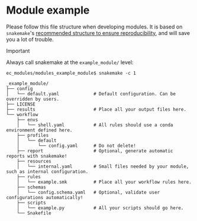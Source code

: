 # Module example

Please follow this file structure when developing modules.
It is based on `snakemake`'s [recommended structure to ensure reproducibility](https://snakemake.readthedocs.io/en/v8.18.0/snakefiles/deployment.html), and will save you a lot of trouble.

>[!important]
>Always call snakemake at the `example_module/` level:
>
>`ec_modules/modules_example_module$ snakemake -c 1`

```text
_example_module/
├── config
│   └── default.yaml             # Default configuration. Can be overridden by users.
├── LICENSE
├── results                      # Place all your output files here.
└── workflow
    ├── envs
    │   └── shell.yaml           # All rules should use a conda environment defined here.
    ├── profiles
    │   └── default
    │       └── config.yaml      # Do not delete!
    ├── report                   # Optional, generate automatic reports with snakemake!
    ├── resources
    │   └── internal.yaml        # Small files needed by your module, such as internal configuration.
    ├── rules
    │   └── example.smk          # Place all your workflow rules here.
    ├── schemas
    │   └── config.schema.yaml   # Optional, validate user configurations automatically!
    ├── scripts
    │   └── example.py           # All your scripts should go here.
    └── Snakefile
```
